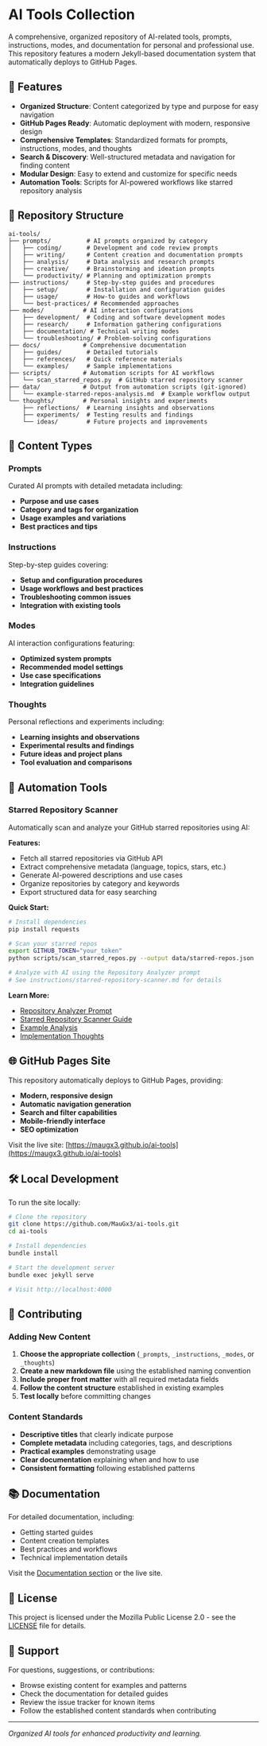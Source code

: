 # AI Tools Collection

A comprehensive, organized repository of AI-related tools, prompts, instructions, modes, and documentation for personal and professional use. This repository features a modern Jekyll-based documentation system that automatically deploys to GitHub Pages.

## 🚀 Features

- **Organized Structure**: Content categorized by type and purpose for easy navigation
- **GitHub Pages Ready**: Automatic deployment with modern, responsive design
- **Comprehensive Templates**: Standardized formats for prompts, instructions, modes, and thoughts
- **Search & Discovery**: Well-structured metadata and navigation for finding content
- **Modular Design**: Easy to extend and customize for specific needs
- **Automation Tools**: Scripts for AI-powered workflows like starred repository analysis

## 📁 Repository Structure

```
ai-tools/
├── prompts/          # AI prompts organized by category
│   ├── coding/       # Development and code review prompts
│   ├── writing/      # Content creation and documentation prompts
│   ├── analysis/     # Data analysis and research prompts
│   ├── creative/     # Brainstorming and ideation prompts
│   └── productivity/ # Planning and optimization prompts
├── instructions/     # Step-by-step guides and procedures
│   ├── setup/        # Installation and configuration guides
│   ├── usage/        # How-to guides and workflows
│   └── best-practices/ # Recommended approaches
├── modes/           # AI interaction configurations
│   ├── development/  # Coding and software development modes
│   ├── research/     # Information gathering configurations
│   ├── documentation/ # Technical writing modes
│   └── troubleshooting/ # Problem-solving configurations
├── docs/            # Comprehensive documentation
│   ├── guides/       # Detailed tutorials
│   ├── references/   # Quick reference materials
│   └── examples/     # Sample implementations
├── scripts/         # Automation scripts for AI workflows
│   └── scan_starred_repos.py  # GitHub starred repository scanner
├── data/            # Output from automation scripts (git-ignored)
│   └── example-starred-repos-analysis.md  # Example workflow output
└── thoughts/        # Personal insights and experiments
    ├── reflections/  # Learning insights and observations
    ├── experiments/  # Testing results and findings
    └── ideas/        # Future projects and improvements
```

## 🎯 Content Types

### Prompts
Curated AI prompts with detailed metadata including:
- **Purpose and use cases**
- **Category and tags for organization**
- **Usage examples and variations**
- **Best practices and tips**

### Instructions
Step-by-step guides covering:
- **Setup and configuration procedures**
- **Usage workflows and best practices**
- **Troubleshooting common issues**
- **Integration with existing tools**

### Modes
AI interaction configurations featuring:
- **Optimized system prompts**
- **Recommended model settings**
- **Use case specifications**
- **Integration guidelines**

### Thoughts
Personal reflections and experiments including:
- **Learning insights and observations**
- **Experimental results and findings**
- **Future ideas and project plans**
- **Tool evaluation and comparisons**

## 🤖 Automation Tools

### Starred Repository Scanner
Automatically scan and analyze your GitHub starred repositories using AI:

**Features:**
- Fetch all starred repositories via GitHub API
- Extract comprehensive metadata (language, topics, stars, etc.)
- Generate AI-powered descriptions and use cases
- Organize repositories by category and keywords
- Export structured data for easy searching

**Quick Start:**
```bash
# Install dependencies
pip install requests

# Scan your starred repos
export GITHUB_TOKEN="your_token"
python scripts/scan_starred_repos.py --output data/starred-repos.json

# Analyze with AI using the Repository Analyzer prompt
# See instructions/starred-repository-scanner.md for details
```

**Learn More:**
- [Repository Analyzer Prompt](_prompts/repository-analyzer.md)
- [Starred Repository Scanner Guide](_instructions/starred-repository-scanner.md)
- [Example Analysis](data/example-starred-repos-analysis.md)
- [Implementation Thoughts](_thoughts/starred-repository-scanner-implementation.md)

## 🌐 GitHub Pages Site

This repository automatically deploys to GitHub Pages, providing:
- **Modern, responsive design**
- **Automatic navigation generation**
- **Search and filter capabilities**
- **Mobile-friendly interface**
- **SEO optimization**

Visit the live site: [https://maugx3.github.io/ai-tools](https://maugx3.github.io/ai-tools)

## 🛠️ Local Development

To run the site locally:

```bash
# Clone the repository
git clone https://github.com/MauGx3/ai-tools.git
cd ai-tools

# Install dependencies
bundle install

# Start the development server
bundle exec jekyll serve

# Visit http://localhost:4000
```

## 📝 Contributing

### Adding New Content

1. **Choose the appropriate collection** (`_prompts`, `_instructions`, `_modes`, or `_thoughts`)
2. **Create a new markdown file** using the established naming convention
3. **Include proper front matter** with all required metadata fields
4. **Follow the content structure** established in existing examples
5. **Test locally** before committing changes

### Content Standards

- **Descriptive titles** that clearly indicate purpose
- **Complete metadata** including categories, tags, and descriptions
- **Practical examples** demonstrating usage
- **Clear documentation** explaining when and how to use
- **Consistent formatting** following established patterns

## 📚 Documentation

For detailed documentation, including:
- Getting started guides
- Content creation templates
- Best practices and workflows
- Technical implementation details

Visit the [Documentation section](docs.md) or the live site.

## 📄 License

This project is licensed under the Mozilla Public License 2.0 - see the [LICENSE](LICENSE) file for details.

## 🤝 Support

For questions, suggestions, or contributions:
- Browse existing content for examples and patterns
- Check the documentation for detailed guides
- Review the issue tracker for known items
- Follow the established content standards when contributing

---

*Organized AI tools for enhanced productivity and learning.*